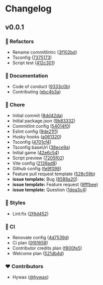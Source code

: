# Changelog


## v0.0.1


### 💅 Refactors

- Rename commitlintrc ([3f102bd](https://github.com/hywax/green-valley/commit/3f102bd))
- Tsconfig ([7375173](https://github.com/hywax/green-valley/commit/7375173))
- Script test ([412c301](https://github.com/hywax/green-valley/commit/412c301))

### 📖 Documentation

- Code of conduct ([9333c0b](https://github.com/hywax/green-valley/commit/9333c0b))
- Contributing ([ebc4b3a](https://github.com/hywax/green-valley/commit/ebc4b3a))

### 🏡 Chore

- Initial commit ([8dd42da](https://github.com/hywax/green-valley/commit/8dd42da))
- Initial package.json ([9b83332](https://github.com/hywax/green-valley/commit/9b83332))
- Commitlint config ([54014f0](https://github.com/hywax/green-valley/commit/54014f0))
- Eslint config ([9de21f1](https://github.com/hywax/green-valley/commit/9de21f1))
- Husky hooks ([a061320](https://github.com/hywax/green-valley/commit/a061320))
- Tsconfig ([4701cf4](https://github.com/hywax/green-valley/commit/4701cf4))
- Tsconfig baseUrl ([38ece9a](https://github.com/hywax/green-valley/commit/38ece9a))
- Initial game ([42e6c54](https://github.com/hywax/green-valley/commit/42e6c54))
- Script preview ([7205f02](https://github.com/hywax/green-valley/commit/7205f02))
- Vite config ([2139ad8](https://github.com/hywax/green-valley/commit/2139ad8))
- Github config ([fe9f098](https://github.com/hywax/green-valley/commit/fe9f098))
- Feature pull request template ([528c59b](https://github.com/hywax/green-valley/commit/528c59b))
- **issue template:** Bug ([8588a20](https://github.com/hywax/green-valley/commit/8588a20))
- **issue template:** Feature request ([9fffbee](https://github.com/hywax/green-valley/commit/9fffbee))
- **issue template:** Question ([1dea3c4](https://github.com/hywax/green-valley/commit/1dea3c4))

### 🎨 Styles

- Lint:fix ([2f6d452](https://github.com/hywax/green-valley/commit/2f6d452))

### 🤖 CI

- Renovate config ([4d7539d](https://github.com/hywax/green-valley/commit/4d7539d))
- Ci plan ([0f81658](https://github.com/hywax/green-valley/commit/0f81658))
- Contributor credits plan ([f800fe5](https://github.com/hywax/green-valley/commit/f800fe5))
- Welcome plan ([521db4d](https://github.com/hywax/green-valley/commit/521db4d))

### ❤️ Contributors

- Hywax ([@hywax](http://github.com/hywax))


